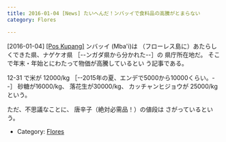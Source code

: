```yaml
---
title: 2016-01-04 [News] たいへんだ！ンバッイで食料品の高騰がとまらない 
category: Flores

---
```


[2016-01-04] [[Pos Kupang]](http://kupang.tribunnews.com/2016/01/01/gawat-harga-bahan-makanan-di-mbay-tak-terkendali?utm_source=dlvr.it&utm_medium=twitter&utm_campaign=poskupang)  ンバッイ (Mba'i)は
（フローレス島に）あたらしくできた県、ナゲケオ県
［--ンガダ県から分かれた--］の
県庁所在地だ。
そこで年末・年始とにわたって物価が高騰しているとい
う記事である。

 12-31 で米が 12000/kg
［--2015年の夏、エンデで5000から10000くらい。--］
砂糖が16000/kg、
落花生が30000/kg、
カッチャンヒジョウが 25000/kg という。

 ただ、不思議なことに、
唐辛子（絶対必需品！）の値段は
さがっているという。

- Category: [Flores](https://merapano.github.io/categories.html#Flores)

